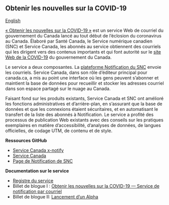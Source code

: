 ## Obtenir les nouvelles sur la COVID-19
[English](https://getupdates.github.io/)

[« Obtenir les nouvelles sur la COVID-19 »](https://www.canada.ca/fr/service-web-gere/obtenez-nouvelles-covid-19.html) est un service Web de courriel du gouvernement du Canada lancé au tout début de l’éclosion du coronavirus au Canada. Élaboré par Santé Canada, le Service numérique canadien (SNC) et Service Canada, les abonnés au service obtiennent des courriels qui les dirigent vers des contenus importants et qui font autorité sur le [site Web de la COVID-19](https://www.canada.ca/fr/sante-publique/services/maladies/maladie-coronavirus-covid-19.html) du gouvernement du Canada.

Le service a deux composantes. La [plateforme Notification du SNC](https://notification.alpha.canada.ca) envoie les courriels. Service Canada, dans son rôle d’éditeur principal pour canada.ca, a mis au point une interface où les gens peuvent s’abonner et maintient la base de données pour recueillir et stocker les adresses courriel dans son espace partagé sur le nuage au Canada.

Faisant fond sur les produits existants, Service Canada et SNC ont amélioré les fonctions administratives et d’arrière-plan, en s’assurant que la base de données et que les connexions étaient sécuritaires, et en automatisant le transfert de la liste des abonnés à Notification. Le service a profité des processus de publication Web existants avec des conseils sur les pratiques exemplaires en matière d’accessibilité, d’analyses de données, de langues officielles, de codage UTM, de contenu et de style.



**Ressources GitHub**
- [Service Canada x-notify](https://github.com/ServiceCanada/x-notify)
- [Service Canada](https://github.com/ServiceCanada)
- [Page de Notification de SNC](https://github.com/cds-snc/notification-api)

**Documentation sur le service**
 - [Registre du service](https://docs.google.com/document/d/14w6Kx_0Lcc9yEoPPFxfPZ-C1PDt-fq7kaCDQhPwo7yM/edit?usp=sharing)
 - Billet de blogue I : [Obtenir les nouvelles sur la COVID-19 — Service de notification par courriel](https://numerique.canada.ca/2020/05/13/obtenir-les-nouvelles-sur-la-covid-19-service-de-notification-par-courriel/)
 - Billet de blogue II: [Lancement d’un Alpha](https://numerique.canada.ca/2020/06/17/lancement-dun-service-alpha/)
